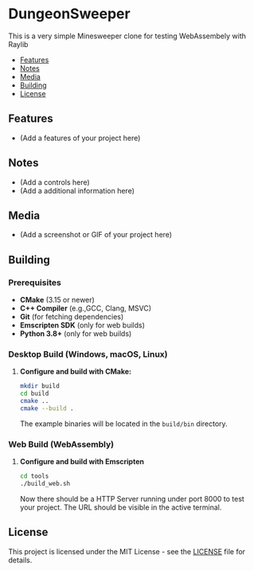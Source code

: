 # DungeonSweeper
This is a very simple Minesweeper clone for testing WebAssembely with Raylib

* [Features](#features)
* [Notes](#notes)
* [Media](#media)
* [Building](#building)
* [License](#license)

## Features
* (Add a features of your project here)

## Notes
* (Add a controls here)
* (Add a additional information here)

## Media
* (Add a screenshot or GIF of your project here)

## Building

### Prerequisites
* **CMake** (3.15 or newer)
* **C++ Compiler** (e.g.,GCC, Clang, MSVC)
* **Git** (for fetching dependencies)
* **Emscripten SDK** (only for web builds)
* **Python 3.8+** (only for web builds)

### Desktop Build (Windows, macOS, Linux)
1. **Configure and build with CMake:**
    ```bash
    mkdir build
    cd build
    cmake ..
    cmake --build .
    ```
    The example binaries will be located in the `build/bin` directory.

### Web Build (WebAssembly)
1.  **Configure and build with Emscripten**
    ```bash
    cd tools
    ./build_web.sh
    ```
    Now there should be a HTTP Server running under port 8000 to test your project. The URL should be visible in the active terminal.

## License
This project is licensed under the MIT License - see the [LICENSE](LICENSE) file for details.
